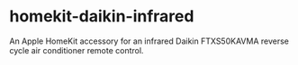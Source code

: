 # homekit-daikin-infrared
An Apple HomeKit accessory for an infrared Daikin FTXS50KAVMA reverse cycle air conditioner remote control.
